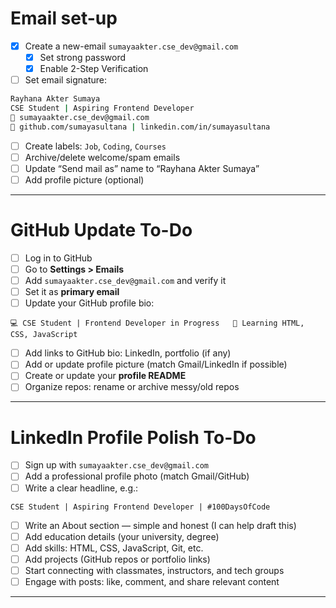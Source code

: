 # Email set-up

- [x] Create a new-email `sumayaakter.cse_dev@gmail.com`
	- [x] Set strong password
	- [x] Enable 2-Step Verification
    
- [ ]  Set email signature:
```bash
Rayhana Akter Sumaya  
CSE Student | Aspiring Frontend Developer  
📧 sumayaakter.cse_dev@gmail.com  
🔗 github.com/sumayasultana | linkedin.com/in/sumayasultana
```

 - [ ] Create labels: `Job`, `Coding`, `Courses`
 - [ ] Archive/delete welcome/spam emails
 - [ ] Update “Send mail as” name to “Rayhana Akter Sumaya”
 - [ ] Add profile picture (optional)

---

# GitHub Update To-Do

- [ ] Log in to GitHub    
- [ ] Go to **Settings > Emails**     
- [ ]  Add `sumayaakter.cse_dev@gmail.com` and verify it    
- [ ]  Set it as **primary email**
- [ ]  Update your GitHub profile bio:
```less
💻 CSE Student | Frontend Developer in Progress   🚀 Learning HTML, CSS, JavaScript
```
- [ ] Add links to GitHub bio: LinkedIn, portfolio (if any)
- [ ] Add or update profile picture (match Gmail/LinkedIn if possible)
- [ ] Create or update your **profile README**    
- [ ] Organize repos: rename or archive messy/old repos

---

# LinkedIn Profile Polish To-Do

- [ ] Sign up with `sumayaakter.cse_dev@gmail.com`
- [ ] Add a professional profile photo (match Gmail/GitHub)
- [ ] Write a clear headline, e.g.:
```nginx
CSE Student | Aspiring Frontend Developer | #100DaysOfCode
```
- [ ]  Write an About section — simple and honest (I can help draft this)    
- [ ] Add education details (your university, degree)    
- [ ] Add skills: HTML, CSS, JavaScript, Git, etc.
- [ ] Add projects (GitHub repos or portfolio links)
- [ ] Start connecting with classmates, instructors, and tech groups
- [ ] Engage with posts: like, comment, and share relevant content

---

